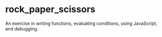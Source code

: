 # rock_paper_scissors
An exercise in writing functions, evaluating conditions, using JavaScript, and debugging.
